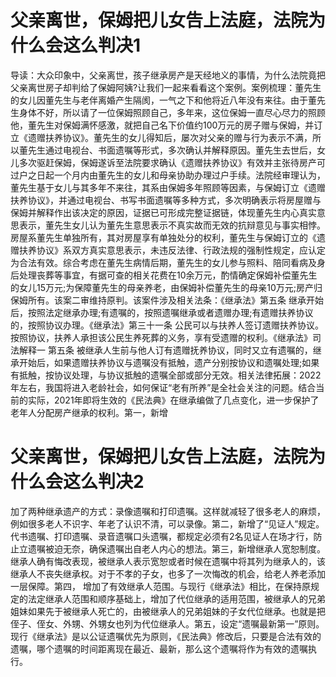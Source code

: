 # 父亲离世，保姆把儿女告上法庭，法院为什么会这么判决1

导读：大众印象中，父亲离世，孩子继承房产是天经地义的事情，为什么法院竟把父亲离世房子却判给了保姆阿姨?让我们一起来看看这个案例。案例梳理：董先生的女儿因董先生与老伴离婚产生隔阂，一气之下和他将近八年没有来往。由于董先生身体不好，所以请了一位保姆照顾自己，多年来，这位保姆一直尽心尽力的照顾他，董先生对保姆满怀感激，就把自己名下价值约100万元的房子赠与保姆，并订立《遗赠扶养协议》。董先生的女儿得知后，屡次对父亲的赠与行为表示不满，所以董先生通过电视台、书面遗嘱等形式，多次确认并解释原因。董先生去世后，女儿多次驱赶保姆，保姆遂诉至法院要求确认《遗赠扶养协议》有效并主张待房产可过户之日起一个月内由董先生的女儿和母亲协助办理过户手续。法院经审理认为，董先生基于女儿与其多年不来往，其系由保姆多年照顾等因素，与保姆订立《遗赠扶养协议》，并通过电视台、书写书面遗嘱等多种方式，多次明确表示将房屋赠与保姆并解释作出该决定的原因，证据已可形成完整证据链，体现董先生内心真实意思表示，董先生女儿认为董先生意思表示不真实故而无效的抗辩意见与事实相悖。房屋系董先生单独所有，其对房屋享有单独处分的权利，董先生与保姆订立的《遗赠扶养协议》系双方真实意思表示，未违反法律、行政法规的强制性规定，应认定为合法有效。综合考虑在董先生病情后期，董先生的女儿参与照料、陪同看病及身后处理丧葬等事宜，有据可查的相关花费在10余万元，酌情确定保姆补偿董先生的女儿15万元;为保障董先生的母亲养老，由保姆补偿董先生的母亲10万元;房产归保姆所有。该案二审维持原判。该案件涉及相关法条：《继承法》第五条 继承开始后，按照法定继承办理;有遗嘱的，按照遗嘱继承或者遗赠办理;有遗赠扶养协议的，按照协议办理。《继承法》第三十一条 公民可以与扶养人签订遗赠扶养协议。按照协议，扶养人承担该公民生养死葬的义务，享有受遗赠的权利。《继承法》司法解释一 第五条 被继承人生前与他人订有遗赠抚养协议，同时又立有遗嘱的，继承开始后，如果遗赠扶养协议与遗嘱没有抵触，遗产分别按协议和遗嘱处理;如果有抵触，按协议处理，与协议抵触的遗嘱全部或部分无效。相关法律拓展：2022年左右，我国将进入老龄社会，如何保证“老有所养”是全社会关注的问题。结合当前的实际，2021年即将生效的《民法典》在继承编做了几点变化，进一步保护了老年人分配房产继承的权利。第一，新增

# 父亲离世，保姆把儿女告上法庭，法院为什么会这么判决2

加了两种继承遗产的方式：录像遗嘱和打印遗嘱。这样就减轻了很多老人的麻烦，例如很多老人不识字、年老了认识不清，可以录像。第二，新增了“见证人”规定。代书遗嘱、打印遗嘱、录音遗嘱口头遗嘱，都规定必须有2名见证人在场才行，防止立遗嘱被迫无奈，确保遗嘱出自老人内心的想法。第三，新增继承人宽恕制度。继承人确有悔改表现，被继承人表示宽恕或者时候在遗嘱中将其列为继承人的，该继承人不丧失继承权。对于不孝的子女，也多了一次悔改的机会，给老人养老添加一层保障。第四， 增加了有效继承人范围。与现行《继承法》相比，在保持原规定的法定继承人范围和顺序基础上，增加了代位继承的适用范围，被继承人的兄弟姐妹如果先于被继承人死亡的，由被继承人的兄弟姐妹的子女代位继承。也就是把侄子、侄女、外甥、外甥女也列为代位继承人。第五，设定“遗嘱最新第一”原则。现行《继承法》是以公证遗嘱优先为原则，《民法典》修改后，只要是合法有效的遗嘱，哪个遗嘱的时间距离现在最近、最新，那么这个遗嘱将作为有效的遗嘱执行。


